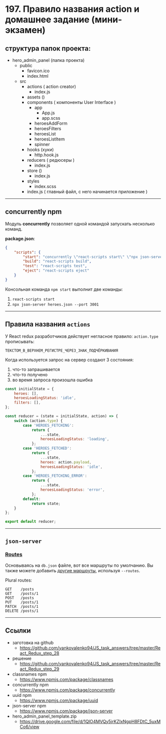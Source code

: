 # 197. Правило названия action и домашнее задание (мини-экзамен)

## структура папок проекта:

- hero_admin_panel (папка проекта)
  - public
    - favicon.ico
    - index.html
  - src
    - actions ( action creator)
      - index.js
    - assets ()
    - components ( компоненты User Interface )
      - app
        - App.js
        - app.scss
      - heroesAddForm
      - heroesFilters
      - heroesList
      - heroesListItem
      - spinner
    - hooks (хуки)
      - http.hook.js
    - reducers ( редюсеры )
      - index.js
    - store ()
      - index.js
    - styles
      - index.scss
    - index.js ( главный файл, с него начинается приложение )

---

## concurrently npm

Модуль **concurrently** позволяет одной командой запускать несколько команд.

**package.json**:

```json
{
	"scripts": {
		"start": "concurrently \"react-scripts start\" \"npx json-server heroes.json --port 3001\"",
		"build": "react-scripts build",
		"test": "react-scripts test",
		"eject": "react-scripts eject"
	}
}
```

Консольная команда `npm start` выполнит две команды:

1. `react-scripts start`
2. `npx json-server heroes.json --port 3001`

---

## Правила названия `actions`

У React redux разработчиков действует негласное правило: `action.type` прописывать:

```
ТЕКСТОМ_В_ВЕРХНЕМ_РЕГИСТРЕ_ЧЕРЕЗ_ЗНАК_ПОДЧЁРКИВАНИЯ
```

Когда используется запрос на сервер создают 3 состояния:

1. что-то запрашивается
2. что-то получено
3. во время запроса произошла ошибка

```javascript
const initialState = {
	heroes: [],
	heroesLoadingStatus: 'idle',
	filters: [],
};

const reducer = (state = initialState, action) => {
	switch (action.type) {
		case 'HEROES_FETCHING':
			return {
				...state,
				heroesLoadingStatus: 'loading',
			};
		case 'HEROES_FETCHED':
			return {
				...state,
				heroes: action.payload,
				heroesLoadingStatus: 'idle',
			};
		case 'HEROES_FETCHING_ERROR':
			return {
				...state,
				heroesLoadingStatus: 'error',
			};
		default:
			return state;
	}
};

export default reducer;
```

---

## `json-server`

### [Routes](https://www.npmjs.com/package/json-server#routes)

Основываясь на `db.json` файле, вот все маршруты по умолчанию. Вы также можете добавить [другие маршруты](https://www.npmjs.com/package/json-server#add-custom-routes), используя `--routes`.

Plural routes:

```
GET    /posts
GET    /posts/1
POST   /posts
PUT    /posts/1
PATCH  /posts/1
DELETE /posts/1
```

---

## Ссылки

- заготовка на github
  - https://github.com/yankovalenko94/JS_task_answers/tree/master/React_Redux_step_28
- решение
  - https://github.com/yankovalenko94/JS_task_answers/tree/master/React_Redux_step_29
- classnames npm
  - https://www.npmjs.com/package/classnames
- concurrently npm
  - https://www.npmjs.com/package/concurrently
- uuid npm
  - https://www.npmjs.com/package/uuid
- json-server npm
  - https://www.npmjs.com/package/json-server
- hero_admin_panel_template.zip
  - https://drive.google.com/file/d/1QlO4MVQy5jrKZIxNgpH8FDtC_5uxMCo6/view
